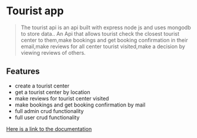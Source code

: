 # Tourist app


> The tourist api is an api built with express node js and uses mongodb to store data..
An Api that allows tourist check the closest tourist center to them,make bookings and get booking confirmation in their email,make reviews for all center tourist visited,make a decision by viewing reviews of others.

## Features

- create a tourist center
- get a tourist center by location
- make reviews for tourist center visited
- make bookings and get booking confirmation by mail
- full admin crud functionality
- full user crud functionality


[Here is a link to the documentation](https://documenter.getpostman.com/view/20496357/VUqoPdPT)
